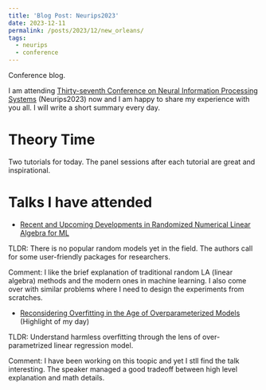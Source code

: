 ```yaml
---
title: 'Blog Post: Neurips2023'
date: 2023-12-11
permalink: /posts/2023/12/new_orleans/
tags:
  - neurips
  - conference
---
```


Conference blog.

I am attending [Thirty-seventh Conference on Neural Information Processing Systems](https://neurips.cc/virtual/2023/calendar) (Neurips2023) now and I am happy to share my experience with you all. I will write a short summary every day.

# Theory Time
Two tutorials for today. The panel sessions after each tutorial are great and inspirational.

Talks I have attended
======
* [Recent and Upcoming Developments in Randomized Numerical Linear Algebra for ML](https://neurips.cc/virtual/2023/tutorial/73954)

TLDR: There is no popular random models yet in the field. The authors call for some user-friendly packages for researchers.

Comment: I like the brief explanation of traditional random LA (linear algebra) methods and the modern ones in machine learning. I also come over with similar problems where I need to design the experiments from scratches. 

* [Reconsidering Overfitting in the Age of Overparameterized Models](https://neurips.cc/virtual/2023/tutorial/73955) (Highlight of my day)

TLDR: Understand harmless overfitting through the lens of over-parametrized linear regression model. 

Comment: I have been working on this toopic and yet I stll find the talk interesting. The speaker managed a good tradeoff between high level explanation and math details.  

